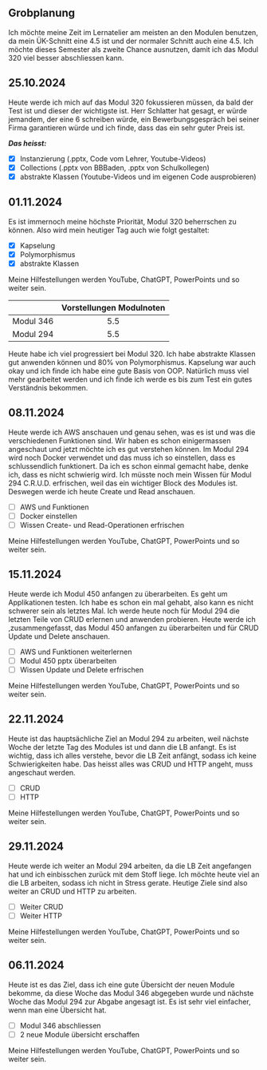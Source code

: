 ## Grobplanung

Ich möchte meine Zeit im Lernatelier am meisten an den Modulen benutzen, da mein ÜK-Schnitt eine 4.5 ist und der normaler Schnitt auch eine 4.5. Ich möchte dieses Semester als zweite Chance ausnutzen, damit ich das Modul 320 viel besser abschliessen kann.

## 25.10.2024

Heute werde ich mich auf das Modul 320 fokussieren müssen, da bald der Test ist und dieser der wichtigste ist. Herr Schlatter hat gesagt, er würde jemandem, der eine 6 schreiben würde, ein Bewerbungsgespräch bei seiner Firma garantieren würde und ich finde, dass das ein sehr guter Preis ist.

_**Das heisst:**_
- [x] Instanzierung (.pptx, Code vom Lehrer, Youtube-Videos)
- [x] Collections (.pptx von BBBaden, .pptx von Schulkollegen)
- [x] abstrakte Klassen (Youtube-Videos und im eigenen Code ausprobieren)

## 01.11.2024

Es ist immernoch meine höchste Priorität, Modul 320 beherrschen zu können. Also wird mein heutiger Tag auch wie folgt gestaltet:

- [x] Kapselung
- [x] Polymorphismus
- [x] abstrakte Klassen

Meine Hilfestellungen werden YouTube, ChatGPT, PowerPoints und so weiter sein.



|         | Vorstellungen Modulnoten           |
| ------------- |:-------------:|
| Modul 346     | 5.5 |
| Modul 294      | 5.5      |


Heute habe ich viel progressiert bei Modul 320. Ich habe abstrakte Klassen gut anwenden können und 80% von Polymorphismus. Kapselung war auch okay und ich finde ich habe eine gute Basis von OOP. Natürlich muss viel mehr gearbeitet werden und ich finde ich werde es bis zum Test ein gutes Verständnis bekommen.


## 08.11.2024

Heute werde ich AWS anschauen und genau sehen, was es ist und was die verschiedenen Funktionen sind. Wir haben es schon einigermassen angeschaut und jetzt möchte ich es gut verstehen können. Im Modul 294 wird noch Docker verwendet und das muss ich so einstellen, dass es schlussendlich funktionert. Da ich es schon einmal gemacht habe, denke ich, dass es nicht schwierig wird. Ich müsste noch mein Wissen für Modul 294 C.R.U.D. erfrischen, weil das ein wichtiger Block des Modules ist. Deswegen werde ich heute Create und Read anschauen.

- [ ] AWS und Funktionen
- [ ] Docker einstellen
- [ ] Wissen Create- und Read-Operationen erfrischen

Meine Hilfestellungen werden YouTube, ChatGPT, PowerPoints und so weiter sein.

## 15.11.2024

Heute werde ich Modul 450 anfangen zu überarbeiten. Es geht um Applikationen testen. Ich habe es schon ein mal gehabt, also kann es nicht schwerer sein als letztes Mal. Ich werde heute noch für Modul 294 die letzten Teile von CRUD erlernen und anwenden probieren. Heute werde ich ,zusammengefasst, das Modul 450 anfangen zu überarbeiten und für CRUD Update und Delete anschauen.

- [ ] AWS und Funktionen weiterlernen
- [ ] Modul 450 pptx überarbeiten
- [ ] Wissen Update und Delete erfrischen

Meine Hilfestellungen werden YouTube, ChatGPT, PowerPoints und so weiter sein.

## 22.11.2024

Heute ist das hauptsächliche Ziel an Modul 294 zu arbeiten, weil nächste Woche der letzte Tag des Modules ist und dann die LB anfangt. Es ist wichtig, dass ich alles verstehe, bevor die LB Zeit anfängt, sodass ich keine Schwierigkeiten habe. Das heisst alles was CRUD und HTTP angeht, muss angeschaut werden. 

- [ ] CRUD
- [ ] HTTP

Meine Hilfestellungen werden YouTube, ChatGPT, PowerPoints und so weiter sein.

## 29.11.2024

Heute werde ich weiter an Modul 294 arbeiten, da die LB Zeit angefangen hat und ich einbisschen zurück mit dem Stoff liege. Ich möchte heute viel an die LB arbeiten, sodass ich nicht in Stress gerate. Heutige Ziele sind also weiter an CRUD und HTTP zu arbeiten.

- [ ] Weiter CRUD
- [ ] Weiter HTTP

Meine Hilfestellungen werden YouTube, ChatGPT, PowerPoints und so weiter sein.

## 06.11.2024

Heute ist es das Ziel, dass ich eine gute Übersicht der neuen Module bekomme, da diese Woche das Modul 346 abgegeben wurde und nächste Woche das Modul 294 zur Abgabe angesagt ist. Es ist sehr viel einfacher, wenn man eine Übersicht hat.

- [ ] Modul 346 abschliessen
- [ ] 2 neue Module übersicht erschaffen

Meine Hilfestellungen werden YouTube, ChatGPT, PowerPoints und so weiter sein.
